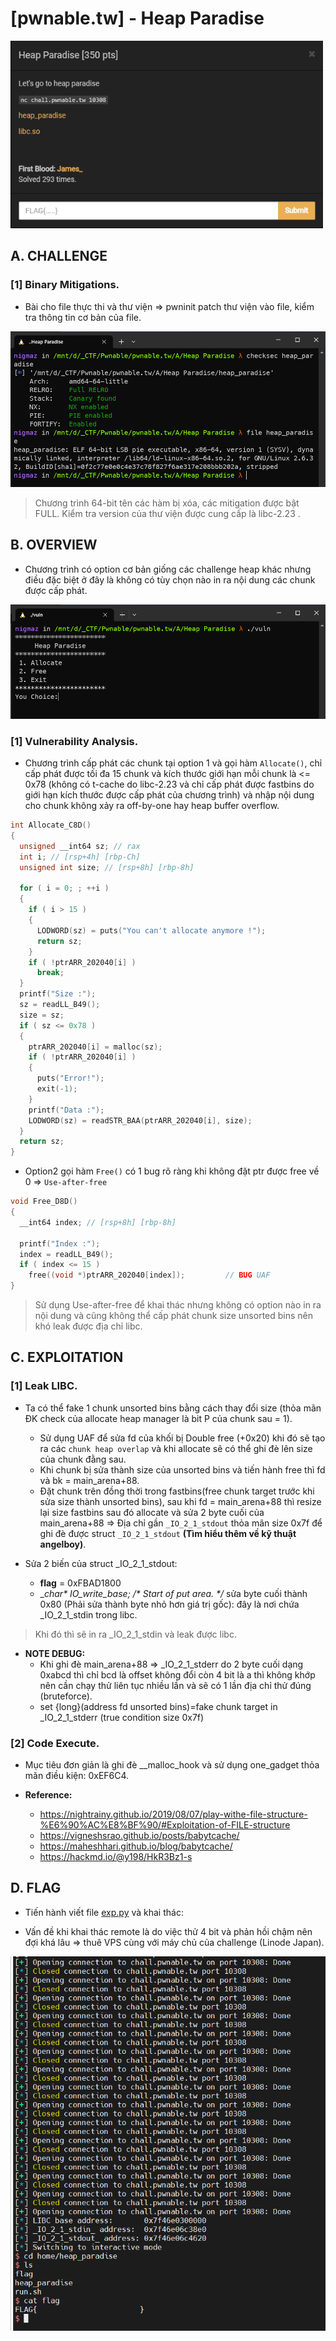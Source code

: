 # [pwnable.tw] - Heap Paradise

<img src="./images/Heap Paradise.png" alt="Heap Paradise" width="500" height="300">

## A. CHALLENGE 

### [1] Binary Mitigations. 

- Bài cho file thực thi và thư viện => pwninit patch thư viện vào file, kiểm tra thông tin cơ bản của file.

![checksec.png](./images/checksec.png)

> Chương trình 64-bit tên các hàm bị xóa, các mitigation được bật FULL. Kiểm tra version của thư viện được cung cấp là libc-2.23 .

## B. OVERVIEW

- Chương trình có option cơ bản giống các challenge heap khác nhưng điều đặc biệt ở đây là không có tùy chọn nào in ra nội dung các chunk được cấp phát.

![run.png](./images/run.png)

### [1] Vulnerability Analysis.

- Chương trình cấp phát các chunk tại option 1 và gọi hàm `Allocate()`, chỉ cấp phát được tối đa 15 chunk và kích thước giới hạn mỗi chunk là <= 0x78 (không có t-cache do libc-2.23 và chỉ cấp phát được fastbins do giới hạn kích thước được cấp phát của chương trình) và nhập nội dung cho chunk không xảy ra off-by-one hay heap buffer overflow.

```c
int Allocate_C8D()
{
  unsigned __int64 sz; // rax
  int i; // [rsp+4h] [rbp-Ch]
  unsigned int size; // [rsp+8h] [rbp-8h]

  for ( i = 0; ; ++i )
  {
    if ( i > 15 )
    {
      LODWORD(sz) = puts("You can't allocate anymore !");
      return sz;
    }
    if ( !ptrARR_202040[i] )
      break;
  }
  printf("Size :");
  sz = readLL_B49();
  size = sz;
  if ( sz <= 0x78 )
  {
    ptrARR_202040[i] = malloc(sz);
    if ( !ptrARR_202040[i] )
    {
      puts("Error!");
      exit(-1);
    }
    printf("Data :");
    LODWORD(sz) = readSTR_BAA(ptrARR_202040[i], size);
  }
  return sz;
}
```

- Option2 gọi hàm `Free()` có 1 bug rõ ràng khi không đặt ptr được free về 0 => `Use-after-free`

```c
void Free_D8D()
{
  __int64 index; // [rsp+8h] [rbp-8h]

  printf("Index :");
  index = readLL_B49();
  if ( index <= 15 )
    free((void *)ptrARR_202040[index]);         // BUG UAF
}
```
> Sử dụng Use-after-free để khai thác nhưng không có option nào in ra nội dung và cũng không thể cấp phát chunk size unsorted bins nên khó leak được địa chỉ libc.
## C. EXPLOITATION

### [1] Leak LIBC.

- Ta có thể fake 1 chunk unsorted bins bằng cách thay đổi size (thỏa mãn ĐK check của allocate heap manager là bit P của chunk sau = 1).
    * Sử dụng UAF để sửa fd của khối bị Double free (+0x20) khi đó sẽ tạo ra các `chunk heap overlap` và khi allocate sẽ có thể ghi đè lên size của chunk đằng sau.
    * Khi chunk bị sửa thành size của unsorted bins và tiến hành free thì fd và bk = main_arena+88.
    * Đặt chunk trên đồng thời trong fastbins(free chunk target trước khi sửa size thành unsorted bins), sau khi fd = main_arena+88 thì resize lại size fastbins sau đó allocate và sửa 2 byte cuối của main_arena+88 => Địa chỉ gần `_IO_2_1_stdout` thỏa mãn size 0x7f để ghi đè được struct `_IO_2_1_stdout` __(Tìm hiểu thêm về kỹ thuật angelboy)__.

- Sửa 2 biến của struct _IO_2_1_stdout:
    * __flag__ = 0xFBAD1800
    *  __char* _IO_write_base; /* Start of put area. */__ sửa byte cuối thành 0x80 (Phải sửa thành byte nhỏ hơn giá trị gốc): đây là nơi chứa _IO_2_1_stdin trong libc.

> Khi đó thì sẽ in ra _IO_2_1_stdin và leak được libc.

- __NOTE DEBUG:__ 
    * Khi ghi đè main_arena+88 => _IO_2_1_stderr do 2 byte cuối dạng 0xabcd thì chỉ bcd là offset không đổi còn 4 bit là a thì không khớp nên cần chạy thử liên tục nhiều lần và sẽ có 1 lần địa chỉ thử đúng (bruteforce).
    * set {long}(address fd unsorted bins)=fake chunk target in _IO_2_1_stderr (true condition size 0x7f)


### [2] Code Execute.

- Mục tiêu đơn giản là ghi đè __malloc_hook và sử dụng one_gadget thỏa mãn điều kiện: 0xEF6C4.

- __Reference:__
  * https://nightrainy.github.io/2019/08/07/play-withe-file-structure-%E6%90%AC%E8%BF%90/#Exploitation-of-FILE-structure
  * https://vigneshsrao.github.io/posts/babytcache/
  * https://maheshhari.github.io/blog/babytcache/
  * https://hackmd.io/@y198/HkR3Bz1-s


## D. FLAG

- Tiến hành viết file [exp.py](./exp.py) và khai thác:

- Vấn đề khi khai thác remote là do việc thử 4 bit và phản hồi chậm nên đợi khá lâu => thuê VPS cùng với máy chủ của challenge (Linode Japan).

![flag.png](./images/flag.png)
